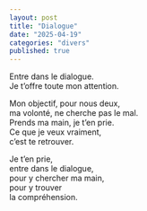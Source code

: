 ```yaml
---
layout: post
title: "Dialogue"
date: "2025-04-19"
categories: "divers"
published: true
---
```


Entre dans le dialogue.  
Je t’offre toute mon attention.  

Mon objectif, pour nous deux,  
ma volonté, ne cherche pas le mal.  
Prends ma main, je t’en prie.  
Ce que je veux vraiment,  
c’est te retrouver.  

Je t’en prie,  
entre dans le dialogue,  
pour y chercher ma main,  
pour y trouver  
la compréhension.  

